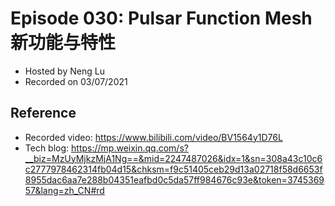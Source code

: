 # Episode 030: Pulsar Function Mesh 新功能与特性

- Hosted by Neng Lu
- Recorded on 03/07/2021

## Reference 

- Recorded video: https://www.bilibili.com/video/BV1564y1D76L
- Tech blog: https://mp.weixin.qq.com/s?__biz=MzUyMjkzMjA1Ng==&mid=2247487026&idx=1&sn=308a43c10c6c2777978462314fb04d15&chksm=f9c51405ceb29d13a02718f58d6653f8955dac6aa7e288b04351eafbd0c5da57ff984676c93e&token=374536957&lang=zh_CN#rd
